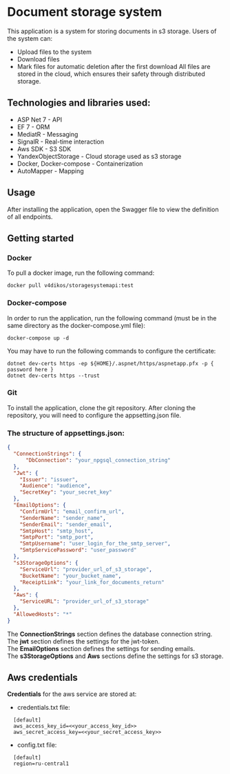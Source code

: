 # Document storage system
This application is a system for storing documents in s3 storage. 
Users of the system can: 
- Upload files to the system
- Download files 
- Mark files for automatic deletion after the first download
All files are stored in the cloud, which ensures their safety through distributed storage.

## Technologies and libraries used: 
- ASP Net 7 - API
- EF 7 - ORM
- MediatR - Messaging
- SignalR - Real-time interaction
- Aws SDK - S3 SDK
- YandexObjectStorage - Cloud storage used as s3 storage
- Docker, Docker-compose - Containerization
- AutoMapper - Mapping

## Usage
After installing the application, open the Swagger file to view the definition of all endpoints.

## Getting started

### Docker
To pull a docker image, run the following command:
```
docker pull v4dikos/storagesystemapi:test
```

### Docker-compose
In order to run the application, run the following command (must be in the same directory as the docker-compose.yml file):
```
docker-compose up -d
```
You may have to run the following commands to configure the certificate:
```
dotnet dev-certs https -ep ${HOME}/.aspnet/https/aspnetapp.pfx -p { password here }
dotnet dev-certs https --trust
```

### Git
To install the application, clone the git repository.
After cloning the repository, you will need to configure the appsetting.json file.

### The structure of appsettings.json:
```json
{
  "ConnectionStrings": {
      "DbConnection": "your_npgsql_connection_string"
  },
  "Jwt": {
    "Issuer": "issuer",
    "Audience": "audience",
    "SecretKey": "your_secret_key"
  },
  "EmailOptions": {
    "ConfirmUrl": "email_confirm_url",
    "SenderName": "sender_name",
    "SenderEmail": "sender_email",
    "SmtpHost": "smtp_host",
    "SmtpPort": "smtp_port",
    "SmtpUsername": "user_login_for_the_smtp_server",
    "SmtpServicePassword": "user_password"
  },
  "s3StorageOptions": {
    "ServiceUrl": "provider_url_of_s3_storage",
    "BucketName": "your_bucket_name",
    "ReceiptLink": "your_link_for_documents_return"
  },
  "Aws": {
    "ServiceURL": "provider_url_of_s3_storage"
  },
  "AllowedHosts": "*"
}
```
The **ConnectionStrings** section defines the database connection string.
<br>
The **jwt** section defines the settings for the jwt-token.
<br>
The **EmailOptions** section defines the settings for sending emails.
<br>
The **s3StorageOptions** and **Aws** sections define the settings for s3 storage.

## Aws credentials
**Credentials** for the aws service are stored at: 
- credentials.txt file:
```
  [default]
  aws_access_key_id=<<your_access_key_id>>
  aws_secret_access_key=<<your_secret_access_key>>
```
- config.txt file:
```
  [default]
  region=ru-central1
```
